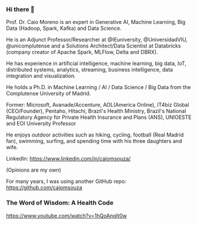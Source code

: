 ### Hi there 👋

Prof. Dr. Caio Moreno is an expert in Generative AI, Machine Learning, Big Data (Hadoop, Spark, Kafka) and Data Science.

He is an Adjunct Professor/Researcher at @IEuniversity, @UniversidadVIU, @unicomplutense and a Solutions Architect/Data Scientist at Databricks (company creator of Apache Spark, MLFlow, Delta and DBRX). 

He has experience in artificial intelligence, machine learning, big data, IoT, distributed systems, analytics, streaming, business intelligence, data integration and visualization.

He holds a Ph.D. in Machine Learning / AI / Data Science / Big Data from the Complutense University of Madrid.

Former: Microsoft, Avanade/Accenture, AOL(America Online), IT4biz Global (CEO/Founder), Pentaho, Hitachi, Brazil's Health Ministry, Brazil's National Regulatory Agency for Private Health Insurance and Plans (ANS), UNIOESTE and EOI University Professor

He enjoys outdoor activities such as hiking, cycling, football (Real Madrid fan), swimming, surfing, and spending time with his three daughters and wife.

LinkedIn: https://www.linkedin.com/in/caiomsouza/

(Opinions are my own)

For many years, I was using another GitHub repo:
https://github.com/caiomsouza


### The Word of Wisdom: A Health Code
https://www.youtube.com/watch?v=1hQoAnqIt0w<BR>


<!--
**drcaiomoreno/drcaiomoreno** is a ✨ _special_ ✨ repository because its `README.md` (this file) appears on your GitHub profile.

Here are some ideas to get you started:

- 🔭 I’m currently working on ...
- 🌱 I’m currently learning ...
- 👯 I’m looking to collaborate on ...
- 🤔 I’m looking for help with ...
- 💬 Ask me about ...
- 📫 How to reach me: ...
- 😄 Pronouns: ...
- ⚡ Fun fact: ...
-->
